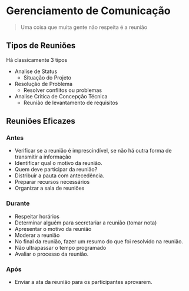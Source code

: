 # Gerenciamento de Comunicação

> Uma coisa que muita gente não respeita é a reunião

## Tipos de Reuniões
Há classicamente 3 tipos
- Analise de Status
	- Situação do Projeto
- Resolução de Problema
	- Resolver conflitos ou problemas
- Analise Critica de Concepção Técnica
	- Reunião de levantamento de requisitos

## Reuniões Eficazes

### Antes

- Verificar se a reunião é imprescindível, se não há outra forma de transmitir a informação
- Identificar qual o motivo da reunião.
- Quem deve participar da reunião?
- Distribuir a pauta com antecedência.
- Preparar recursos necessários
- Organizar a sala de reuniões

### Durante
- Respeitar horários
- Determinar alguém para secretariar a reunião (tomar nota)
- Apresentar o motivo da reunião
- Moderar a reunião
- No final da reunião, fazer um resumo do que foi resolvido na reunião.
- Não ultrapassar o tempo programado
- Avaliar o processo da reunião.

### Após
- Enviar a ata da reunião para os participantes aprovarem.



<!--stackedit_data:
eyJoaXN0b3J5IjpbLTE3MDI0ODU4MDIsLTE5MjYzMzUwNTEsLT
g0MTYxNTM3MiwyMTA3NzE3MzQ5LC0yMDg4NzQ2NjEyXX0=
-->
